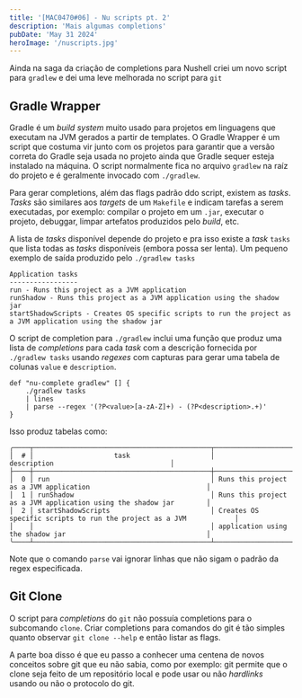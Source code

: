 ```yaml
---
title: '[MAC0470#06] - Nu scripts pt. 2'
description: 'Mais algumas completions'
pubDate: 'May 31 2024'
heroImage: '/nuscripts.jpg'
---
```


Ainda na saga da criação de completions para Nushell criei um novo script para `gradlew` e dei uma leve melhorada no script para `git`

## Gradle Wrapper

Gradle é um _build system_ muito usado para projetos em linguagens que executam na JVM gerados a partir de templates. O Gradle Wrapper é um script que costuma vir junto com os projetos para garantir que a versão correta do Gradle seja usada no projeto ainda que Gradle sequer esteja instalado na máquina. O script normalmente fica no arquivo `gradlew` na raíz do projeto e é geralmente invocado com `./gradlew`.

Para gerar completions, além das flags padrão ddo script, existem as _tasks_. _Tasks_ são similares aos _targets_ de um `Makefile` e indicam tarefas a serem executadas, por exemplo: compilar o projeto em um `.jar`, executar o projeto, debuggar, limpar artefatos produzidos pelo _build_, etc.

A lista de _tasks_ disponível depende do projeto e pra isso existe a _task_ `tasks` que lista todas as _tasks_ disponíveis (embora possa ser lenta). Um pequeno exemplo de saída produzido pelo `./gradlew tasks`

```
Application tasks
-----------------
run - Runs this project as a JVM application
runShadow - Runs this project as a JVM application using the shadow jar
startShadowScripts - Creates OS specific scripts to run the project as a JVM application using the shadow jar
```

O script de completion para `./gradlew` inclui uma função que produz uma lista de _completions_ para cada _task_ com a descrição fornecida por `./gradlew tasks` usando _regexes_ com capturas para gerar uma tabela de colunas `value` e `description`.

```nu
def "nu-complete gradlew" [] {
    ./gradlew tasks
    | lines
    | parse --regex '(?P<value>[a-zA-Z]+) - (?P<description>.+)'
}
```

Isso produz tabelas como:

```
╭────┬────────────────────────────────────────────┬────────────────────────────────────────────────────────────────────╮
│  # │                    task                    │                            description                             │
├────┼────────────────────────────────────────────┼────────────────────────────────────────────────────────────────────┤
│  0 │ run                                        │ Runs this project as a JVM application                             │
│  1 │ runShadow                                  │ Runs this project as a JVM application using the shadow jar        │
│  2 │ startShadowScripts                         │ Creates OS specific scripts to run the project as a JVM            │
│    │                                            │ application using the shadow jar                                   │
╰────┴────────────────────────────────────────────┴────────────────────────────────────────────────────────────────────╯
```

Note que o comando `parse` vai ignorar linhas que não sigam o padrão da regex especificada.

## Git Clone

O script para _completions_ do `git` não possuía completions para o subcomando `clone`. Criar completions para comandos do git é tão simples quanto observar `git clone --help` e então listar as flags. 

A parte boa disso é que eu passo a conhecer uma centena de novos conceitos sobre git que eu não sabia, como por exemplo: git permite que o clone seja feito de um repositório local e pode usar ou não _hardlinks_ usando ou não o protocolo do git.

